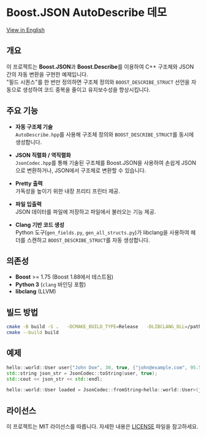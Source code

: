# Boost.JSON AutoDescribe 데모

[View in English](README.md)

## 개요
이 프로젝트는 **Boost.JSON**과 **Boost.Describe**를 이용하여 C++ 구조체와 JSON 간의 자동 변환을 구현한 예제입니다.  
"필드 시퀀스"를 한 번만 정의하면 구조체 정의와 `BOOST_DESCRIBE_STRUCT` 선언을 자동으로 생성하여 코드 중복을 줄이고 유지보수성을 향상시킵니다.

## 주요 기능
- **자동 구조체 기술**  
  `AutoDescribe.hpp`를 사용해 구조체 정의와 `BOOST_DESCRIBE_STRUCT`를 동시에 생성합니다.

- **JSON 직렬화 / 역직렬화**  
  `JsonCodec.hpp`를 통해 기술된 구조체를 Boost.JSON을 사용하여 손쉽게 JSON으로 변환하거나, JSON에서 구조체로 변환할 수 있습니다.

- **Pretty 출력**  
  가독성을 높이기 위한 내장 프리티 프린터 제공.

- **파일 입출력**  
  JSON 데이터를 파일에 저장하고 파일에서 불러오는 기능 제공.

- **Clang 기반 코드 생성**  
  Python 도구(`gen_fields.py`, `gen_all_structs.py`)가 libclang을 사용하여 헤더를 스캔하고 `BOOST_DESCRIBE_STRUCT`를 자동 생성합니다.

## 의존성
- **Boost** >= 1.75 (Boost 1.88에서 테스트됨)
- **Python 3** (`clang` 바인딩 포함)
- **libclang** (LLVM)

## 빌드 방법
```bash
cmake -B build -S .   -DCMAKE_BUILD_TYPE=Release   -DLIBCLANG_DLL=/path/to/libclang.dll
cmake --build build
```

## 예제
```cpp
hello::world::User user{"John Doe", 30, true, {"john@example.com", 95.5}, {}};
std::string json_str = JsonCodec::toString(user, true);
std::cout << json_str << std::endl;

hello::world::User loaded = JsonCodec::fromString<hello::world::User>(json_str);
```

## 라이선스
이 프로젝트는 MIT 라이선스를 따릅니다. 자세한 내용은 [LICENSE](LICENSE) 파일을 참고하세요.

